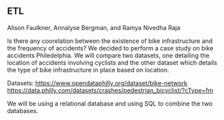 ## ETL 
Alison Faulkner, Annalyse Bergman, and Ramya Nivedha Raja

Is there any coorelation between the existence of bike infrastructure and the frequency of accidents? We decided to perform a case study on bike accidents Philedelphia. We will compare two datasets, one detailing the location of accidents involving cyclists and the other dataset which details the type of bike infrastructure in place based on location. 

Datasets: 
https://www.opendataphilly.org/dataset/bike-network 
https://data.philly.com/datasets/crashes/pedestrian_bicyclist/?cType=fm  

We will be using a relational database and using SQL to combine the two databases. 
